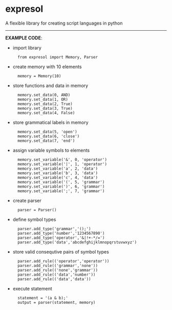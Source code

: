 # expresol

A flexible library for creating script languages in python

---

__EXAMPLE CODE__:

- import library
        
        from expresol import Memory, Parser

- create memory with 10 elements

        memory = Memory(10)

- store functions and data in memory

        memory.set_data(0, AND)
        memory.set_data(1, OR)
        memory.set_data(2, True)
        memory.set_data(3, True)
        memory.set_data(4, False)

- store grammatical labels in memory

        memory.set_data(5, 'open')
        memory.set_data(6, 'close')
        memory.set_data(7, 'end')

- assign variable symbols to elements

        memory.set_variable('&', 0, 'operator')
        memory.set_variable('|', 1, 'operator')
        memory.set_variable('a', 2, 'data')
        memory.set_variable('b', 3, 'data')
        memory.set_variable('c', 4, 'data')
        memory.set_variable('(', 5, 'grammar')
        memory.set_variable(')', 6, 'grammar')
        memory.set_variable(';', 7, 'grammar')

- create parser

        parser = Parser()

- define symbol types

        parser.add_type('grammar','();')
        parser.add_type('number','1234567890')
        parser.add_type('operator','&|!+-*/=')
        parser.add_type('data','abcdefghijklmnopqrstuvwxyz')


- store valid consequtive pairs of symbol types

        parser.add_rule(('operator','operator'))
        parser.add_rule(('grammar','none'))
        parser.add_rule(('none','grammar'))
        parser.add_rule(('data','number'))
        parser.add_rule(('data','data'))

- execute statement

        statement = '(a & b);'
        output = parser(statement, memory)
